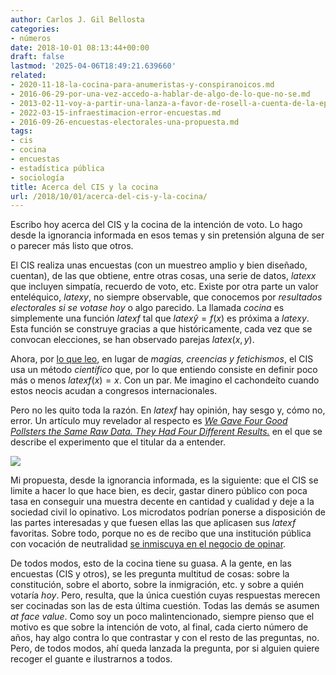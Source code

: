 ```yaml
---
author: Carlos J. Gil Bellosta
categories:
- números
date: 2018-10-01 08:13:44+00:00
draft: false
lastmod: '2025-04-06T18:49:21.639660'
related:
- 2020-11-18-la-cocina-para-anumeristas-y-conspiranoicos.md
- 2016-06-29-por-una-vez-accedo-a-hablar-de-algo-de-lo-que-no-se.md
- 2013-02-11-voy-a-partir-una-lanza-a-favor-de-rosell-a-cuenta-de-la-epa.md
- 2022-03-15-infraestimacion-error-encuestas.md
- 2016-09-26-encuestas-electorales-una-propuesta.md
tags:
- cis
- cocina
- encuestas
- estadística pública
- sociología
title: Acerca del CIS y la cocina
url: /2018/10/01/acerca-del-cis-y-la-cocina/
---
```


Escribo hoy acerca del CIS y la cocina de la intención de voto. Lo hago desde la ignorancia informada en esos temas y sin pretensión alguna de ser o parecer más listo que otros.

El CIS realiza unas encuestas (con un muestreo amplio y bien diseñado, cuentan), de las que obtiene, entre otras cosas, una serie de datos, $latex x$ que incluyen simpatía, recuerdo de voto, etc. Existe por otra parte un valor enteléquico, $latex y$, no siempre observable, que conocemos por _resultados electorales si se votase hoy_ o algo parecido. La llamada _cocina_ es simplemente una función $latex f$ tal que $latex \hat{y} = f(x)$ es próxima a $latex y$. Esta función se construye gracias a que históricamente, cada vez que se convocan elecciones, se han observado parejas $latex (x, y)$.

Ahora, por [lo que leo](https://www.elconfidencial.com/espana/2018-09-30/antonio-alaminos-barometro-cis-tezanos-cambio-encuestas_1622877/), en lugar de _magias, creencias y fetichismos_, el CIS usa un método _científico_ que, por lo que entiendo consiste en definir poco más o menos $latex f(x) = x$. Con un par. Me imagino el cachondeíto cuando estos neocis acudan a congresos internacionales.

Pero no les quito toda la razón. En $latex f$ hay opinión, hay sesgo y, cómo no, error. Un artículo muy revelador al respecto es [_We Gave Four Good Pollsters the Same Raw Data. They Had Four Different Results._](https://www.nytimes.com/interactive/2016/09/20/upshot/the-error-the-polling-world-rarely-talks-about.html) en el que se describe el experimento que el titular da a entender.

![](/wp-uploads/2018/09/encuestas_florida.png#center)


Mi propuesta, desde la ignorancia informada, es la siguiente: que el CIS se limite a hacer lo que hace bien, es decir, gastar dinero público con poca tasa en conseguir una muestra decente en cantidad y cualidad y deje a la sociedad civil lo opinativo. Los microdatos podrían ponerse a disposición de las partes interesadas y que fuesen ellas las que aplicasen sus $latex f$ favoritas. Sobre todo, porque no es de recibo que una institución pública con vocación de neutralidad [se inmiscuya en el negocio de opinar](https://www.datanalytics.com/2012/03/07/esperanzador-no-varianzador/).

De todos modos, esto de la cocina tiene su guasa. A la gente, en las encuestas (CIS y otros), se les pregunta multitud de cosas: sobre la constitución, sobre el aborto, sobre la inmigración, etc. y sobre a quién votaría _hoy_. Pero, resulta, que la única cuestión cuyas respuestas merecen ser cocinadas son las de esta última cuestión. Todas las demás se asumen _at face value_. Como soy un poco malintencionado, siempre pienso que el motivo es que sobre la intención de voto, al final, cada cierto número de años, hay algo contra lo que contrastar y con el resto de las preguntas, no. Pero, de todos modos, ahí queda lanzada la pregunta, por si alguien quiere recoger el guante e ilustrarnos a todos.